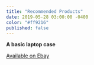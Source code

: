 ```yaml
---
title: "Recommended Products"
date: 2019-05-28 03:00:00 -0400
color: "#ff9216"
published: false
---
```


**A basic laptop case**

[Available on Ebay](https://rover.ebay.com/rover/1/710-53481-19255-0/1?icep_id=114&ipn=icep&toolid=20004&campid=5338547922&mpre=https%3A%2F%2Fwww.ebay.co.uk%2Fitm%2F272120004984)